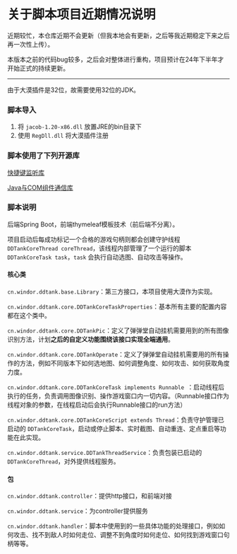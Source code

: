 # 关于脚本项目近期情况说明

近期较忙，本仓库近期不会更新（但我本地会有更新，之后等我近期稳定下来之后再一次性上传）。

本版本之前的代码bug较多，之后会对整体进行重构，项目预计在24年下半年才开始正式的持续更新。

<hr/>

由于大漠插件是32位，故需要使用32位的JDK。

### 脚本导入

1. 将 `jacob-1.20-x86.dll` 放置JRE的bin目录下
2. 使用 `RegDll.dll` 将大漠插件注册


### 脚本使用了下列开源库

[快捷键监听库](https://github.com/melloware/jintellitype)

[Java与COM组件通信库](https://github.com/freemansoft/jacob-project)

### 脚本说明

后端Spring Boot，前端thymeleaf模板技术（前后端不分离）。

项目启动后每成功标记一个合格的游戏句柄则都会创建守护线程 `DDTankCoreThread coreThread`，该线程内部管理了一个运行的脚本 `DDTankCoreTask task`，`task` 会执行自动选图、自动攻击等操作。

#### 核心类

`cn.windor.ddtank.base.Library`：第三方接口，本项目使用大漠作为实现。

`cn.windor.ddtank.core.DDTankCoreTaskProperties`：基本所有主要的配置内容都在这个类中。

`cn.windor.ddtank.core.DDTankPic`：定义了弹弹堂自动挂机需要用到的所有图像识别方法，计划**之后的自定义功能围绕该接口实现全端通用**。

`cn.windor.ddtank.core.DDTankOperate`：定义了弹弹堂自动挂机需要用的所有操作的方法，例如不同版本下如何选地图、如何调整角度、如何攻击、如何获取角度力度。

`cn.windor.ddtank.core.DDTankCoreTask implements Runnable `：启动线程后执行的任务，负责调用图像识别、操作游戏窗口内一切内容。（Runnable接口作为线程对象的参数，在线程启动后会执行Runnable接口的run方法）

`cn.windor.ddtank.core.DDTankCoreScript extends Thread`：负责守护管理已启动的 `DDTankCoreTask`，启动或停止脚本、实时截图、自动重连、定点重启等功能在此实现。

`cn.windor.ddtank.service.DDTankThreadService`：负责包装已启动的`DDTankCoreThread`，对外提供线程服务。

#### 包

`cn.windor.ddtank.controller`：提供http接口，和前端对接

`cn.windor.ddtank.service`：为controller提供服务

`cn.windor.ddtank.handler`：脚本中使用到的一些具体功能的处理接口，例如如何攻击、找不到敌人时如何走位、调整不到角度时如何走位、如何找到游戏窗口句柄等等。
